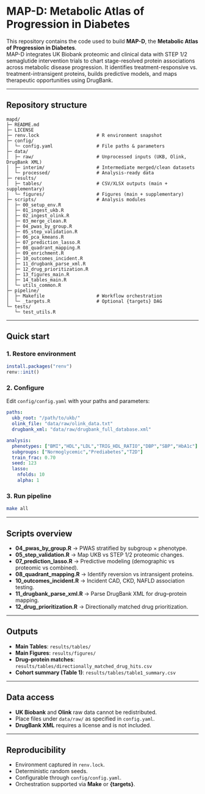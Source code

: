 # MAP-D: Metabolic Atlas of Progression in Diabetes  

This repository contains the code used to build **MAP-D**, the **Metabolic Atlas of Progression in Diabetes**.  
MAP-D integrates UK Biobank proteomic and clinical data with STEP 1/2 semaglutide intervention trials to chart stage-resolved protein associations across metabolic disease progression. It identifies treatment-responsive vs. treatment-intransigent proteins, builds predictive models, and maps therapeutic opportunities using DrugBank.  

---

## Repository structure

```
mapd/
├─ README.md
├─ LICENSE
├─ renv.lock                     # R environment snapshot
├─ config/
│  └─ config.yaml                # File paths & parameters
├─ data/
│  ├─ raw/                       # Unprocessed inputs (UKB, Olink, DrugBank XML)
│  ├─ interim/                   # Intermediate merged/clean datasets
│  └─ processed/                 # Analysis-ready data
├─ results/
│  ├─ tables/                    # CSV/XLSX outputs (main + supplementary)
│  └─ figures/                   # Figures (main + supplementary)
├─ scripts/                      # Analysis modules
│  ├─ 00_setup_env.R
│  ├─ 01_ingest_ukb.R
│  ├─ 02_ingest_olink.R
│  ├─ 03_merge_clean.R
│  ├─ 04_pwas_by_group.R
│  ├─ 05_step_validation.R
│  ├─ 06_pca_kmeans.R
│  ├─ 07_prediction_lasso.R
│  ├─ 08_quadrant_mapping.R
│  ├─ 09_enrichment.R
│  ├─ 10_outcomes_incident.R
│  ├─ 11_drugbank_parse_xml.R
│  ├─ 12_drug_prioritization.R
│  ├─ 13_figures_main.R
│  ├─ 14_tables_main.R
│  └─ utils_common.R
├─ pipeline/
│  ├─ Makefile                   # Workflow orchestration
│  └─ _targets.R                 # Optional {targets} DAG
└─ tests/
   └─ test_utils.R
```

---

## Quick start

### 1. Restore environment
```r
install.packages("renv")
renv::init()
```

### 2. Configure
Edit `config/config.yaml` with your paths and parameters:
```yaml
paths:
  ukb_root: "/path/to/ukb/"
  olink_file: "data/raw/olink_data.txt"
  drugbank_xml: "data/raw/drugbank_full_database.xml"

analysis:
  phenotypes: ["BMI","HDL","LDL","TRIG_HDL_RATIO","DBP","SBP","HbA1c"]
  subgroups: ["Normoglycemic","Prediabetes","T2D"]
  train_frac: 0.70
  seed: 123
  lasso:
    nfolds: 10
    alpha: 1
```

### 3. Run pipeline
```bash
make all
```

---

## Scripts overview

- **04_pwas_by_group.R** → PWAS stratified by subgroup × phenotype.  
- **05_step_validation.R** → Map UKB vs STEP 1/2 proteomic changes.  
- **07_prediction_lasso.R** → Predictive modeling (demographic vs proteomic vs combined).  
- **08_quadrant_mapping.R** → Identify reversion vs intransigent proteins.  
- **10_outcomes_incident.R** → Incident CAD, CKD, NAFLD association testing.  
- **11_drugbank_parse_xml.R** → Parse DrugBank XML for drug–protein mapping.  
- **12_drug_prioritization.R** → Directionally matched drug prioritization.  

---

## Outputs

- **Main Tables**: `results/tables/`  
- **Main Figures**: `results/figures/`  
- **Drug–protein matches**: `results/tables/directionally_matched_drug_hits.csv`  
- **Cohort summary (Table 1)**: `results/tables/table1_summary.csv`  

---

## Data access

- **UK Biobank** and **Olink** raw data cannot be redistributed.  
- Place files under `data/raw/` as specified in `config.yaml`.  
- **DrugBank XML** requires a license and is not included.  

---

## Reproducibility

- Environment captured in `renv.lock`.  
- Deterministic random seeds.  
- Configurable through `config/config.yaml`.  
- Orchestration supported via **Make** or **{targets}**.  
